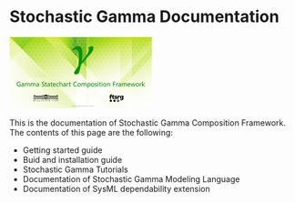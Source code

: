 # Stochastic Gamma Documentation

![alt text](images/about.png)

This is the documentation of Stochastic Gamma Composition Framework.
The contents of this page are the following:
   - Getting started guide
   - Buid and installation guide
   - Stochastic Gamma Tutorials
   - Documentation of Stochastic Gamma Modeling Language
   - Documentation of SysML dependability extension